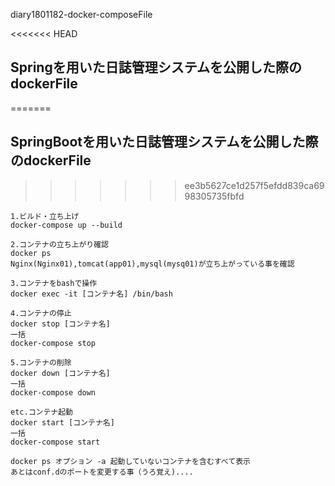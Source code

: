 diary1801182-docker-composeFile

<<<<<<< HEAD
## Springを用いた日誌管理システムを公開した際のdockerFile
=======
## SpringBootを用いた日誌管理システムを公開した際のdockerFile
>>>>>>> ee3b5627ce1d257f5efdd839ca6998305735fbfd

```
1.ビルド・立ち上げ
docker-compose up --build

2.コンテナの立ち上がり確認
docker ps  
Nginx(Nginx01),tomcat(app01),mysql(mysq01)が立ち上がっている事を確認

3.コンテナをbashで操作
docker exec -it [コンテナ名] /bin/bash

4.コンテナの停止
docker stop [コンテナ名]
一括
docker-compose stop

5.コンテナの削除
docker down [コンテナ名]
一括
docker-compose down

etc.コンテナ起動
docker start [コンテナ名]
一括
docker-compose start

docker ps オプション -a 起動していないコンテナを含むすべて表示  
あとはconf.dのポートを変更する事（うろ覚え)....
```
